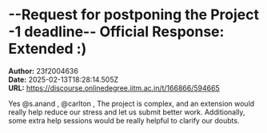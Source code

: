 # --Request for postponing the Project -1 deadline-- Official Response: Extended :)

**Author:** 23f2004636  
**Date:** 2025-02-13T18:28:14.505Z  
**URL:** https://discourse.onlinedegree.iitm.ac.in/t/166866/594665

Yes @s.anand , @carlton ,
The project is complex, and an extension would really help reduce our stress and let us submit better work.
Additionally, some extra help sessions would be really helpful to clarify our doubts.
